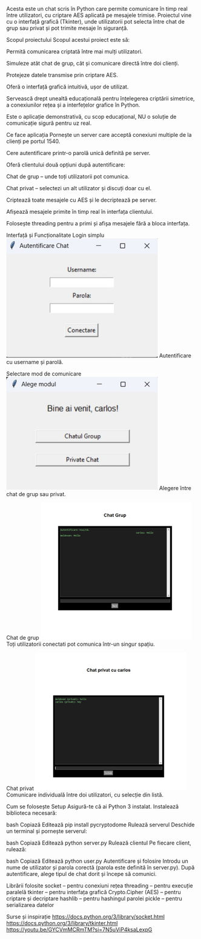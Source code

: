 Acesta este un chat scris în Python care permite comunicare în timp real între utilizatori, cu criptare AES aplicată pe mesajele trimise. Proiectul vine cu o interfață grafică (Tkinter), unde utilizatorii pot selecta între chat de grup sau privat și pot trimite mesaje în siguranță.

Scopul proiectului
Scopul acestui proiect este să:

Permită comunicarea criptată între mai mulți utilizatori.

Simuleze atât chat de grup, cât și comunicare directă între doi clienți.

Protejeze datele transmise prin criptare AES.

Oferă o interfață grafică intuitivă, ușor de utilizat.

Servească drept unealtă educațională pentru înțelegerea criptării simetrice, a conexiunilor rețea și a interfețelor grafice în Python.

Este o aplicație demonstrativă, cu scop educațional, NU o soluție de comunicație sigură pentru uz real.

Ce face aplicația
Pornește un server care acceptă conexiuni multiple de la clienți pe portul 1540.

Cere autentificare printr-o parolă unică definită pe server.

Oferă clientului două opțiuni după autentificare:

Chat de grup – unde toți utilizatorii pot comunica.

Chat privat – selectezi un alt utilizator și discuți doar cu el.

Criptează toate mesajele cu AES și le decriptează pe server.

Afișează mesajele primite în timp real în interfața clientului.

Folosește threading pentru a primi și afișa mesajele fără a bloca interfața.

Interfață și Funcționalitate
Login simplu
<img width="400" alt="login" src="1.jpg" />
Autentificare cu username și parolă.

Selectare mod de comunicare
<img width="400" alt="selectare chat" src="2.jpg" />
Alegere între chat de grup sau privat.

Chat de grup
<img width="400" alt="chat grup" src="3.jpg" />
Toți utilizatorii conectati pot comunica într-un singur spațiu.

Chat privat
<img width="400" alt="chat privat" src="4.jpg" />
Comunicare individuală între doi utilizatori, cu selecție din listă.

Cum se folosește
Setup
Asigură-te că ai Python 3 instalat. Instalează biblioteca necesară:

bash
Copiază
Editează
pip install pycryptodome
Rulează serverul
Deschide un terminal și pornește serverul:

bash
Copiază
Editează
python server.py
Rulează clientul
Pe fiecare client, rulează:

bash
Copiază
Editează
python user.py
Autentificare și folosire
Introdu un nume de utilizator și parola corectă (parola este definită în server.py). După autentificare, alege tipul de chat dorit și începe să comunici.

Librării folosite
socket – pentru conexiuni rețea
threading – pentru execuție paralelă
tkinter – pentru interfața grafică
Crypto.Cipher (AES) – pentru criptare și decriptare
hashlib – pentru hashingul parolei
pickle – pentru serializarea datelor

Surse și inspirație
https://docs.python.org/3/library/socket.html
https://docs.python.org/3/library/tkinter.html
https://youtu.be/GYCVmMCRmTM?si=7N5uViP4ksaLexpG